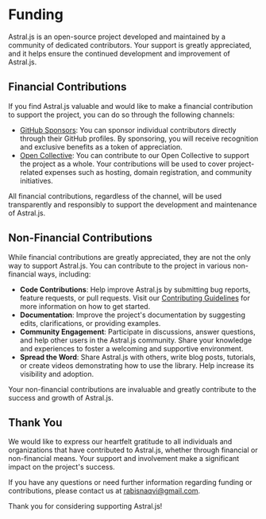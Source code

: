 # Funding

Astral.js is an open-source project developed and maintained by a community of dedicated contributors. Your support is greatly appreciated, and it helps ensure the continued development and improvement of Astral.js.

## Financial Contributions

If you find Astral.js valuable and would like to make a financial contribution to support the project, you can do so through the following channels:

- [GitHub Sponsors](https://github.com/sponsors/rabisnaqvi): You can sponsor individual contributors directly through their GitHub profiles. By sponsoring, you will receive recognition and exclusive benefits as a token of appreciation.
- [Open Collective](https://opencollective.com/astraljs): You can contribute to our Open Collective to support the project as a whole. Your contributions will be used to cover project-related expenses such as hosting, domain registration, and community initiatives.

All financial contributions, regardless of the channel, will be used transparently and responsibly to support the development and maintenance of Astral.js.

## Non-Financial Contributions

While financial contributions are greatly appreciated, they are not the only way to support Astral.js. You can contribute to the project in various non-financial ways, including:

- **Code Contributions**: Help improve Astral.js by submitting bug reports, feature requests, or pull requests. Visit our [Contributing Guidelines](CONTRIBUTING.md) for more information on how to get started.
- **Documentation**: Improve the project's documentation by suggesting edits, clarifications, or providing examples.
- **Community Engagement**: Participate in discussions, answer questions, and help other users in the Astral.js community. Share your knowledge and experiences to foster a welcoming and supportive environment.
- **Spread the Word**: Share Astral.js with others, write blog posts, tutorials, or create videos demonstrating how to use the library. Help increase its visibility and adoption.

Your non-financial contributions are invaluable and greatly contribute to the success and growth of Astral.js.

## Thank You

We would like to express our heartfelt gratitude to all individuals and organizations that have contributed to Astral.js, whether through financial or non-financial means. Your support and involvement make a significant impact on the project's success.

If you have any questions or need further information regarding funding or contributions, please contact us at [rabisnaqvi@gmail.com](mailto:rabisnaqvi@gmail.com).

Thank you for considering supporting Astral.js!
